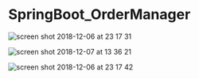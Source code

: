 # SpringBoot_OrderManager 
![screen shot 2018-12-06 at 23 17 31](https://user-images.githubusercontent.com/35599620/49649751-b8c49580-fa32-11e8-92bc-2370bf4ec6ad.png)

![screen shot 2018-12-07 at 13 36 21](https://user-images.githubusercontent.com/35599620/49649924-4607ea00-fa33-11e8-9f52-5fca4ea294a6.png)

![screen shot 2018-12-06 at 23 17 42](https://user-images.githubusercontent.com/35599620/49649937-4c966180-fa33-11e8-9c64-0b11f78c92b2.png)

